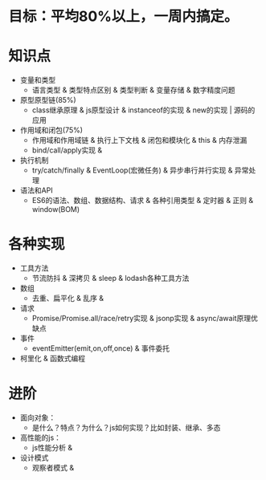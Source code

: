 # 目标：平均80%以上，一周内搞定。
# 知识点
* 变量和类型
    - 语言类型 & 类型特点区别 & 类型判断 & 变量存储 & 数字精度问题
* 原型原型链(85%)
    - class继承原理 & js原型设计 & instanceof的实现 & new的实现 | 源码的应用
* 作用域和闭包(75%)
    - 作用域和作用域链 & 执行上下文栈 & 闭包和模块化 & this & 内存泄漏
    - bind/call/apply实现 & 
* 执行机制
    - try/catch/finally & EventLoop(宏微任务) & 异步串行并行实现 & 异常处理
* 语法和API
    - ES6的语法、数组、数据结构、请求 & 各种引用类型 & 定时器 & 正则 & window(BOM)

# 各种实现
* 工具方法
    - 节流防抖 & 深拷贝 & sleep & lodash各种工具方法
* 数组
    - 去重、扁平化 & 乱序 & 
* 请求
    - Promise/Promise.all/race/retry实现 & jsonp实现 & async/await原理优缺点
* 事件
    - eventEmitter(emit,on,off,once) & 事件委托
* 柯里化 & 函数式编程

# 进阶
* 面向对象：
    - 是什么？特点？为什么？js如何实现？比如封装、继承、多态
* 高性能的js：
    - js性能分析 & 
* 设计模式
    - 观察者模式 & 
